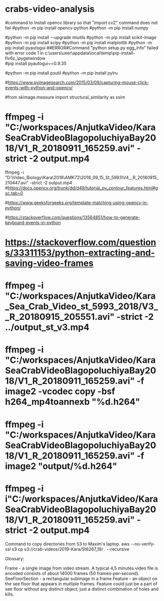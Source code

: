 # crabs-video-analysis

#command to install opencv library so that "import cv2" command does not fail
#python -m pip install opencv-python
#python -m pip install numpy

#python -m pip install --upgrade imutils
#python -m pip install scikit-image
#python -m pip install scipy
#python -m pip install matplotlib
#python -m pip install pyautogui ##ERROR#Command "python setup.py egg_info" failed with error code 1 in c:\users\user\appdata\local\temp\pip-install-fiv6z_\pygetwindow\
#pip install pyautogui==0.9.35

#python -m pip install psutil
#python -m pip install pylru

#https://www.pyimagesearch.com/2015/03/09/capturing-mouse-click-events-with-python-and-opencv/

#from skimage.measure import structural_similarity as ssim

# ffmpeg -i "C:/workspaces/AnjutkaVideo/KaraSeaCrabVideoBlagopoluchiyaBay2018/V1_R_20180911_165259.avi" -strict -2 output.mp4

ffmpeg -i "D:\Video_Biology\Kara\2018\AMK72\2018_09_15_St_5993\V4__R_20180915_210447.avi" -strict -2 output.mp4
#https://docs.opencv.org/trunk/dd/d49/tutorial_py_contour_features.html#gsc.tab=0

#https://www.geeksforgeeks.org/template-matching-using-opencv-in-python/


#https://stackoverflow.com/questions/13564851/how-to-generate-keyboard-events-in-python


# https://stackoverflow.com/questions/33311153/python-extracting-and-saving-video-frames

# ffmpeg -i "C:/workspaces/AnjutkaVideo/Kara_Sea_Crab_Video_st_5993_2018/V3__R_20180915_205551.avi" -strict -2 ../output_st_v3.mp4
# ffmpeg -i "C:/workspaces/AnjutkaVideo/KaraSeaCrabVideoBlagopoluchiyaBay2018/V1_R_20180911_165259.avi" -f image2 -vcodec copy -bsf h264_mp4toannexb "%d.h264"
# ffmpeg -i "C:/workspaces/AnjutkaVideo/KaraSeaCrabVideoBlagopoluchiyaBay2018/V1_R_20180911_165259.avi" -f image2 "output/%d.h264"
# ffmpeg -i i"C:/workspaces/AnjutkaVideo/KaraSeaCrabVideoBlagopoluchiyaBay2018/V1_R_20180911_165259.avi" -strict -2 output.mp4

Command to copy directories from S3 to Maxim's laptop.
aws --no-verify-ssl s3 cp s3://crab-videos/2019-Kara/St6267_19/ . --recursive

Glossary:

Frame - a single image from video stream. A typical 4,5 minutes video file is encoded consists of about 14000 frames (50 frames-per-second). 
SeeFloorSection - a rectangular subimage in a frame
Feature - an object on the see floor that appears in multiple frames. Feature could just be a part of see floor without any distinct object, just a distinct combination of holes and kills.
 